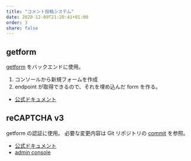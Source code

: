 ```yaml
---
title: "コメント投稿システム"
date: 2020-12-09T21:20:41+01:00
order: 3
share: false
---
```

## getform

[getform](https://getform.io/) をバックエンドに使用。

1. コンソールから新規フォームを作成
2. endpoint が取得できるので、それを埋め込んだ form を作る。

* [公式ドキュメント](https://app.getform.io/docs)

## reCAPTCHA v3

getform の認証に使用。
必要な変更内容は Git リポジトリの [commit](https://github.com/isseis/blog-hugo/commit/ac50a42d9a99ae4f6712f60168d01362de893680) を参照。

* [公式ドキュメント](https://developers.google.com/recaptcha/docs/v3)
* [admin console](https://www.google.com/recaptcha/admin/site/432680470)
